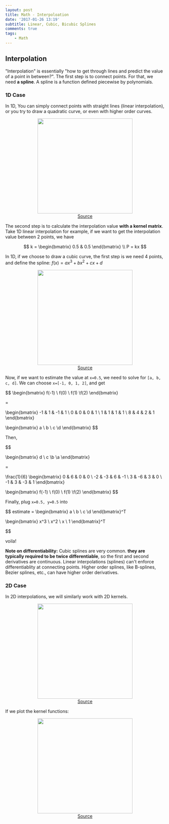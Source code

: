 ```yaml
---
layout: post
title: Math - Interpoloation
date: '2017-01-26 13:19'
subtitle: Linear, Cubic, Bicubic Splines
comments: true
tags:
    - Math
---
```


## Interpolation

"Interpolation" is essentially "how to get through lines and predict the value of a point in between?". The first step is to connect points. For that, we need **a spline**. A spline is a function defined piecewise by polynomials.

### 1D Case

In 1D, You can simply connect points with straight lines (linear interpolation), or you try to draw a quadratic curve, or even with higher order curves.

<div style="text-align: center;">
<p align="center">
    <figure>
        <img src="https://github.com/user-attachments/assets/9937a26f-435f-4178-9a3b-8e0c3bb122a0" height="300" alt=""/>
        <figcaption><a href="https://www.mssc.mu.edu/~daniel/pubs/RoweTalkMSCS_BiCubic.pdf">Source</a></figcaption>
    </figure>
</p>
</div>

The second step is to calculate the interpolation value **with a kernel matrix**. Take 1D linear interpolation for example, if we want to get the interpolation value between 2 points, we have

$$
k = \begin{bmatrix}
0.5 & 0.5
\end{bmatrix}
\\
P = kx
$$

In 1D, if we choose to draw a cubic curve, the first step is we need 4 points, and define the spline: $f(x) = ax^3 + bx^2 + cx + d$

<div style="text-align: center;">
<p align="center">
    <figure>
        <img src="https://github.com/user-attachments/assets/198ee503-d624-43ec-ad1a-9d763bf43974" height="300" alt=""/>
        <figcaption><a href="https://www.mssc.mu.edu/~daniel/pubs/RoweTalkMSCS_BiCubic.pdf">Source</a></figcaption>
    </figure>
</p>
</div>

Now, if we want to estimate the value at `x=0.5`, we need to solve for `[a, b, c, d]`. We can choose `x=[-1, 0, 1, 2]`, and get

$$
\begin{bmatrix}
f(-1) \\ f(0) \\ f(1) \\f(2)
\end{bmatrix}

=

\begin{bmatrix}
-1 & 1 & -1 & 1 \\
0 & 0 & 0 & 1 \\
1 & 1 & 1 & 1 \\
8 & 4 & 2 & 1
\end{bmatrix}

\begin{bmatrix}
a \\ b \\ c \\d
\end{bmatrix}
$$

Then,

$$

\begin{bmatrix}
d \\ c \\b \\a
\end{bmatrix}

=

\frac{1}{6} \begin{bmatrix}
0 & 6 & 0 & 0 \\
-2 & -3 & 6 & -1 \\
3 & -6 & 3 & 0 \\
-1 & 3 & -3 & 1
\end{bmatrix}

\begin{bmatrix}
f(-1) \\ f(0) \\ f(1) \\f(2)
\end{bmatrix}
$$

Finally, plug `x=0.5, y=0.5` into

$$
estimate = 
\begin{bmatrix}
a \\ b \\ c \\d
\end{bmatrix}^T

\begin{bmatrix}
x^3 \\ x^2 \\ x \\ 1
\end{bmatrix}^T

$$

voila!

**Note on differentiability:** Cubic splines are very common. **they are typically required to be twice differentiable**, so the first and second derivatives are continuous. Linear interpolations (splines) can't enforce differentiablity at connecting points. Higher order splines, like B-splines, Bezier splines, etc., can have higher order derivatives.

### 2D Case

In 2D interpolations, we will similarly work with 2D kernels.

<div style="text-align: center;">
<p align="center">
    <figure>
        <img src="https://github.com/user-attachments/assets/0d0c13f7-22c5-4555-888a-90f1bfa941da" height="300" alt=""/>
        <figcaption><a href="https://www.mssc.mu.edu/~daniel/pubs/RoweTalkMSCS_BiCubic.pdf">Source</a></figcaption>
    </figure>
</p>
</div>

If we plot the kernel functions:

<div style="text-align: center;">
<p align="center">
    <figure>
        <img src="https://github.com/user-attachments/assets/ba9a433d-adb6-4b0d-8c5f-9b72ee5ff607" height="300" alt=""/>
        <figcaption><a href="https://www.mssc.mu.edu/~daniel/pubs/RoweTalkMSCS_BiCubic.pdf">Source</a></figcaption>
    </figure>
</p>
</div>


